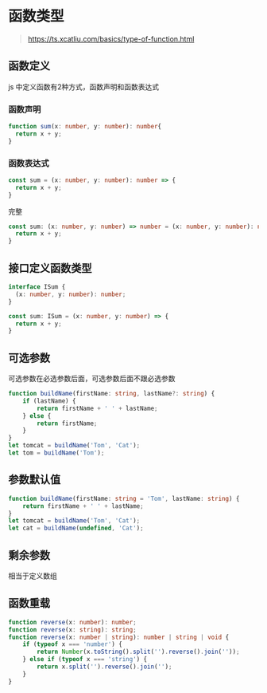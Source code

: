 # 函数类型
> https://ts.xcatliu.com/basics/type-of-function.html

## 函数定义
js 中定义函数有2种方式，函数声明和函数表达式
### 函数声明
```ts
function sum(x: number, y: number): number{
  return x + y;
}
```
### 函数表达式
```ts
const sum = (x: number, y: number): number => {
  return x + y;
}
```
完整
```ts
const sum: (x: number, y: number) => number = (x: number, y: number): number => {
  return x + y;
}
```
## 接口定义函数类型
```ts
interface ISum {
  (x: number, y: number): number;
}

const sum: ISum = (x: number, y: number) => {
  return x + y;
}
```
## 可选参数
可选参数在必选参数后面，可选参数后面不跟必选参数
```ts
function buildName(firstName: string, lastName?: string) {
    if (lastName) {
        return firstName + ' ' + lastName;
    } else {
        return firstName;
    }
}
let tomcat = buildName('Tom', 'Cat');
let tom = buildName('Tom');
```
## 参数默认值
```ts
function buildName(firstName: string = 'Tom', lastName: string) {
    return firstName + ' ' + lastName;
}
let tomcat = buildName('Tom', 'Cat');
let cat = buildName(undefined, 'Cat');
```
## 剩余参数
相当于定义数组

## 函数重载
```ts
function reverse(x: number): number;
function reverse(x: string): string;
function reverse(x: number | string): number | string | void {
    if (typeof x === 'number') {
        return Number(x.toString().split('').reverse().join(''));
    } else if (typeof x === 'string') {
        return x.split('').reverse().join('');
    }
}
```